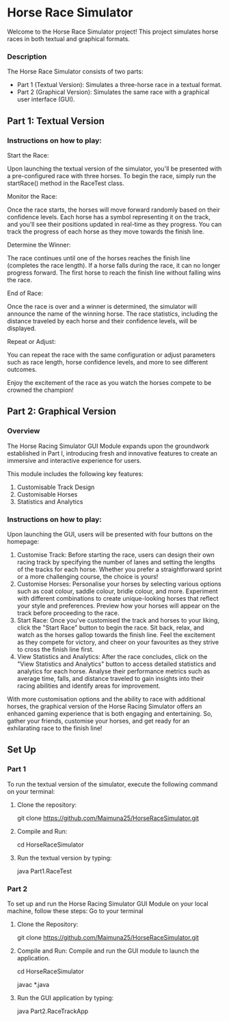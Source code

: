 # Horse Race Simulator

Welcome to the Horse Race Simulator project! This project simulates horse races in both textual and graphical formats.

### Description

The Horse Race Simulator consists of two parts:
* Part 1 (Textual Version): Simulates a three-horse race in a textual format.
* Part 2 (Graphical Version): Simulates the same race with a graphical user interface (GUI).

## Part 1: Textual Version

### Instructions on how to play:

Start the Race:

Upon launching the textual version of the simulator, you'll be presented with a pre-configured race with three horses.
To begin the race, simply run the startRace() method in the RaceTest class.

Monitor the Race:

Once the race starts, the horses will move forward randomly based on their confidence levels.
Each horse has a symbol representing it on the track, and you'll see their positions updated in real-time as they progress.
You can track the progress of each horse as they move towards the finish line.

Determine the Winner:

The race continues until one of the horses reaches the finish line (completes the race length).
If a horse falls during the race, it can no longer progress forward.
The first horse to reach the finish line without falling wins the race.

End of Race:

Once the race is over and a winner is determined, the simulator will announce the name of the winning horse.
The race statistics, including the distance traveled by each horse and their confidence levels, will be displayed.

Repeat or Adjust:

You can repeat the race with the same configuration or adjust parameters such as race length, horse confidence levels, and more to see different outcomes.

Enjoy the excitement of the race as you watch the horses compete to be crowned the champion!

## Part 2: Graphical Version

### Overview

The Horse Racing Simulator GUI Module expands upon the groundwork established in Part I, introducing fresh and innovative features to create an immersive and interactive experience for users. 

This module includes the following key features:
1. Customisable Track Design
2. Customisable Horses
3. Statistics and Analytics

### Instructions on how to play:

Upon launching the GUI, users will be presented with four buttons on the homepage:

1. Customise Track: Before starting the race, users can design their own racing track by specifying the number of lanes and setting the lengths of the tracks for each horse. Whether you prefer a straightforward sprint or a more challenging course, the choice is yours!
2. Customise Horses: Personalise your horses by selecting various options such as coat colour, saddle colour, bridle colour, and more. Experiment with different combinations to create unique-looking horses that reflect your style and preferences. Preview how your horses will appear on the track before proceeding to the race.
3. Start Race: Once you've customised the track and horses to your liking, click the "Start Race" button to begin the race. Sit back, relax, and watch as the horses gallop towards the finish line. Feel the excitement as they compete for victory, and cheer on your favourites as they strive to cross the finish line first.
4. View Statistics and Analytics: After the race concludes, click on the "View Statistics and Analytics" button to access detailed statistics and analytics for each horse. Analyse their performance metrics such as average time, falls, and distance traveled to gain insights into their racing abilities and identify areas for improvement.

 With more customisation options and the ability to race with additional horses, the graphical version of the Horse Racing Simulator offers an enhanced gaming experience that is both engaging and entertaining. So, gather your friends, customise your horses, and get ready for an exhilarating race to the finish line!

## Set Up

### Part 1

To run the textual version of the simulator, execute the following command on your terminal:

1. Clone the repository:
   
   git clone https://github.com/Maimuna25/HorseRaceSimulator.git
3. Compile and Run:
   
   cd HorseRaceSimulator
5. Run the textual version by typing:
   
   java Part1.RaceTest

### Part 2

To set up and run the Horse Racing Simulator GUI Module on your local machine, follow these steps:
Go to your terminal

1. Clone the Repository:
   
   git clone https://github.com/Maimuna25/HorseRaceSimulator.git
3. Compile and Run: Compile and run the GUI module to launch the application.

   cd HorseRaceSimulator

   javac *.java
5. Run the GUI application by typing:
   
   java Part2.RaceTrackApp


